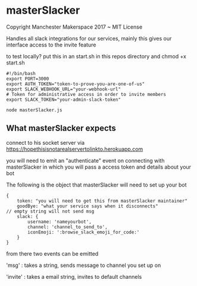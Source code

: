 # masterSlacker

Copyright Manchester Makerspace 2017 ~ MIT License

Handles all slack integrations for our services, mainly this gives our interface access to the invite feature

to test locally? put this in an start.sh in this repos directory and chmod +x start.sh

    #!/bin/bash
    export PORT=3000
    export AUTH_TOKEN="token-to-prove-you-are-one-of-us"
    export SLACK_WEBHOOK_URL="your-webhook-url"
    # Token for administrative access in order to invite members
    export SLACK_TOKEN="your-admin-slack-token"

    node masterSlacker.js


## What masterSlacker expects

connect to his socket server via https://hopethisisnotarealservertolinkto.herokuapp.com

you will need to emit an "authenticate" event on connecting with masterSlacker in which you will pass a access token and details about your bot

The following is the object that masterSlacker will need to set up your bot

    {
        token: "you will need to get this from masterSlacker maintainer"
        goodBye: "what your service says when it disconnects"             // empty string will not send msg
        slack: {
            username: 'nameyourbot',
            channel: 'channel_to_send_to',
            iconEmoji: ':browse_slack_emoji_for_code:'
        }
    }

from there two events can be emitted

'msg' : takes a string, sends message to channel you set up on

'invite' : takes a email string, invites to default channels
